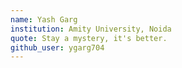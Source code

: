 ```yaml
---
name: Yash Garg
institution: Amity University, Noida
quote: Stay a mystery, it's better.
github_user: ygarg704
---
```

